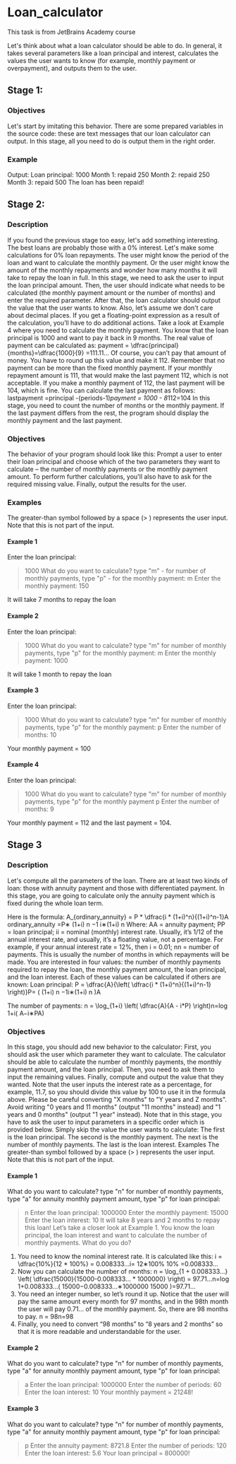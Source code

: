 # Loan_calculator
This task is from JetBrains Academy course

Let's think about what a loan calculator should be able to do. In general, it takes several parameters like a loan principal and interest, calculates the values the user wants to know (for example, monthly payment or overpayment), and outputs them to the user.

## Stage 1:
### Objectives
Let's start by imitating this behavior. There are some prepared variables in the source code: these are text messages that our loan calculator can output. In this stage, all you need to do is output them in the right order.
### Example
Output:
Loan principal: 1000
Month 1: repaid 250
Month 2: repaid 250
Month 3: repaid 500
The loan has been repaid!

## Stage 2:
### Description
If you found the previous stage too easy, let's add something interesting. The best loans are probably those with a 0% interest.
Let's make some calculations for 0% loan repayments. The user might know the period of the loan and want to calculate the monthly payment. Or the user might know the amount of the monthly repayments and wonder how many months it will take to repay the loan in full.
In this stage, we need to ask the user to input the loan principal amount. Then, the user should indicate what needs to be calculated (the monthly payment amount or the number of months) and enter the required parameter. After that, the loan calculator should output the value that the user wants to know.
Also, let’s assume we don't care about decimal places. If you get a floating-point expression as a result of the calculation, you’ll have to do additional actions. Take a look at Example 4 where you need to calculate the monthly payment. You know that the loan principal is 1000 and want to pay it back in 9 months. The real value of payment can be calculated as:
payment = \dfrac{principal}{months}=\dfrac{1000}{9} =111.11...
Of course, you can’t pay that amount of money. You have to round up this value and make it 112. Remember that no payment can be more than the fixed monthly payment. If your monthly repayment amount is 111, that would make the last payment 112, which is not acceptable. If you make a monthly payment of 112, the last payment will be 104, which is fine. You can calculate the last payment as follows:
lastpayment =principal -(periods-1)*payment = 1000 - 8*112=104
In this stage, you need to count the number of months or the monthly payment. If the last payment differs from the rest, the program should display the monthly payment and the last payment.

### Objectives
The behavior of your program should look like this:
Prompt a user to enter their loan principal and choose which of the two parameters they want to calculate – the number of monthly payments or the monthly payment amount.
To perform further calculations, you'll also have to ask for the required missing value.
Finally, output the results for the user.

### Examples
The greater-than symbol followed by a space (> ) represents the user input. Note that this is not part of the input.

#### Example 1

Enter the loan principal:
> 1000
What do you want to calculate?
type "m" - for number of monthly payments,
type "p" - for the monthly payment:
> m
Enter the monthly payment:
> 150

It will take 7 months to repay the loan
#### Example 2

Enter the loan principal:
> 1000
What do you want to calculate? 
type "m" for number of monthly payments,
type "p" for the monthly payment:
> m
Enter the monthly payment:
> 1000

It will take 1 month to repay the loan
#### Example 3

Enter the loan principal:
> 1000
What do you want to calculate?
type "m" for number of monthly payments,
type "p" for the monthly payment:
> p
Enter the number of months:
> 10

Your monthly payment = 100
#### Example 4

Enter the loan principal:
> 1000
What do you want to calculate?
type "m" for number of monthly payments,
type "p" for the monthly payment
> p
Enter the number of months:
> 9

Your monthly payment = 112 and the last payment = 104.

## Stage 3

### Description
Let's compute all the parameters of the loan. There are at least two kinds of loan: those with annuity payment and those with differentiated payment. In this stage, you are going to calculate only the annuity payment which is fixed during the whole loan term.

Here is the formula:
A_{ordinary\_annuity} = P * \dfrac{i * (1+i)^n}{(1+i)^n-1}A 
ordinary_annuity
 =P∗ (1+i) n  −1 i∗(1+i) n
Where:
AA = annuity payment;
PP = loan principal;
ii = nominal (monthly) interest rate. Usually, it’s 1/12 of the annual interest rate, and usually, it’s a floating value, not a percentage. For example, if your annual interest rate = 12%, then i = 0.01;
nn = number of payments. This is usually the number of months in which repayments will be made.
You are interested in four values: the number of monthly payments required to repay the loan, the monthly payment amount, the loan principal, and the loan interest. Each of these values can be calculated if others are known:
Loan principal:
P = \dfrac{A}{\left( \dfrac{i * (1+i)^n}{(1+i)^n-1} \right)}P= ( (1+i) n −1i∗(1+i) n )A

The number of payments:
n = \log_{1+i} \left( \dfrac{A}{A - i*P} \right)n=log 1+i( A−i∗PA)

### Objectives
In this stage, you should add new behavior to the calculator:
First, you should ask the user which parameter they want to calculate. The calculator should be able to calculate the number of monthly payments, the monthly payment amount, and the loan principal.
Then, you need to ask them to input the remaining values.
Finally, compute and output the value that they wanted.
Note that the user inputs the interest rate as a percentage, for example, 11.7, so you should divide this value by 100 to use it in the formula above.
Please be careful converting "X months" to "Y years and Z months". Avoid writing "0 years and 11 months" (output "11 months" instead) and "1 years and 0 months" (output "1 year" instead).
Note that in this stage, you have to ask the user to input parameters in a specific order which is provided below. Simply skip the value the user wants to calculate:
The first is the loan principal.
The second is the monthly payment.
The next is the number of monthly payments.
The last is the loan interest.
Examples
The greater-than symbol followed by a space (> ) represents the user input. Note that this is not part of the input.

#### Example 1
What do you want to calculate?
type "n" for number of monthly payments,
type "a" for annuity monthly payment amount,
type "p" for loan principal:
> n
Enter the loan principal:
> 1000000
Enter the monthly payment:
> 15000
Enter the loan interest:
> 10
It will take 8 years and 2 months to repay this loan!
Let’s take a closer look at Example 1.
You know the loan principal, the loan interest and want to calculate the number of monthly payments. What do you do?
1) You need to know the nominal interest rate. It is calculated like this:
i = \dfrac{10\%}{12 * 100\%} = 0.008333...i= 12∗100% 10% =0.008333...
2) Now you can calculate the number of months:
n = \log_{1 + 0.008333...} \left( \dfrac{15000}{15000-0.008333... * 1000000} \right) = 97.71...n=log 1+0.008333...( 15000−0.008333...∗1000000 15000 )=97.71...
3) You need an integer number, so let’s round it up. Notice that the user will pay the same amount every month for 97 months, and in the 98th month the user will pay 0.71... of the monthly payment. So, there are 98 months to pay.
n = 98n=98
4) Finally, you need to convert “98 months” to “8 years and 2 months” so that it is more readable and understandable for the user.

#### Example 2

What do you want to calculate?
type "n" for number of monthly payments,
type "a" for annuity monthly payment amount,
type "p" for loan principal:
> a
Enter the loan principal:
> 1000000
Enter the number of periods:
> 60
Enter the loan interest:
> 10
Your monthly payment = 21248!
#### Example 3

What do you want to calculate?
type "n" for number of monthly payments,
type "a" for annuity monthly payment amount,
type "p" for loan principal:
> p
Enter the annuity payment:
> 8721.8
Enter the number of periods:
> 120
Enter the loan interest:
> 5.6
Your loan principal = 800000!

